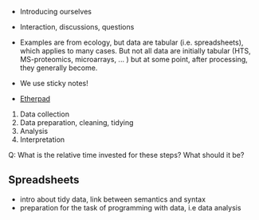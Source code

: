 - Introducing ourselves

- Interaction, discussions, questions

- Examples are from ecology, but data are tabular (i.e. spreadsheets),
  which applies to many cases. But not all data are initially tabular
  (HTS, MS-proteomics, microarrays, ... ) but at some point, after
  processing, they generally become.
  
- We use sticky notes!

- [Etherpad](https://etherpad.mozilla.org/4QxH0286pR)


1. Data collection
2. Data preparation, cleaning, tidying
3. Analysis
4. Interpretation

Q: What is the relative time invested for these steps? What should it
be?

## Spreadsheets
- intro about tidy data, link between semantics and syntax
- preparation for the task of programming with data, i.e data analysis
